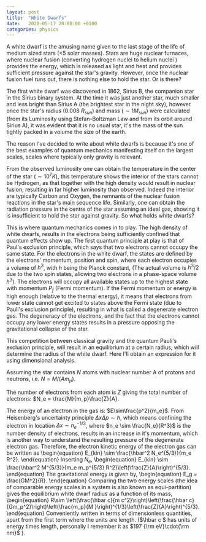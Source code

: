 ```yaml
---
layout: post
title:  "White Dwarfs"
date:   2020-05-17 20:00:00 +0100
categories: physics
---
```


A white dwarf is the amusing name given to the last stage of the life of medium sized stars (<5 solar masses). 
Stars are huge nuclear furnaces, where nuclear fusion (converting hydrogen nuclei to helium nuclei ) provides the energy, which is released as light and heat and provides sufficient pressure against the star's gravity. However, once the nuclear fusion fuel runs out, there is nothing else to hold the star. Or is there?

The first white dwarf was discovered in 1862, Sirius B, the companion star in the Sirius binary system. At the time it was just another star, much smaller and less bright than Sirius A (the brightest star in the night sky), however once the star's radius (0.008 $R_{sun}$) and mass ($\sim 1M_{sun}$) were calculated (from its Luminosity using Stefan-Boltzman Law and from its orbit around Sirius A), it was evident that it is no usual star, it's the mass of the sun tightly packed in a volume the size of the earth.

The reason I've decided to write about white dwarfs is because it's one of the best examples of quantum mechanics manifesting itself on the largest scales, scales where typically only gravity is relevant.

From the observed luminosity one can obtain the temperature in the center of the star ($\sim 10^7 K$), this temperature shows the interior of the stars cannot be Hydrogen, as that together with the high density would result in nuclear fusion, resulting in far higher luminosity than observed. Indeed the interior are typically Carbon and Oxygen, the remnants of the nuclear fusion reactions in the star's main sequence life. Similarly, one can obtain the radiation pressure in the centre of the star assuming an ideal gas, showing it is insufficient to hold the star against gravity. So what holds white dwarfs?

This is where quantum mechanics comes in to play. The high density of white dwarfs, results in the electrons being sufficiently confined that quantum effects show up. The first quantum principle at play is that of Paul's exclusion principle, which says that two electrons cannot occupy the same state. For the electrons in the white dwarf, the states are defined by the electrons' momentum, position and spin, where each electron occupies a volume of $h^3$, with $h$ being the Planck constant, (The actual volume is $h^3/2$ due to the two spin states, allowing two electrons in a phase-space volume $h^3$). The electrons will occupy all available states up to the highest state with momentum $P_f$ (Fermi momentum). If the Fermi momentum or energy is high enough (relative to the thermal energy), it means that electrons from lower state cannot get excited to states above the Fermi state (due to Pauli's exclusion principle), resulting in what is called a degenerate electron gas. The degeneracy of the electrons, and the fact that the electrons cannot occupy any lower energy states results in a pressure opposing the gravitational collapse of the star.

This competition between classical gravity and the quantum Pauli's exclusion principle, will result in an equilibrium at a certain radius, which will determine the radius of the white dwarf. Here I'll obtain an expression for it using dimensional analysis.

Assuming the star contains $N$ atoms with nuclear number A of protons and neutrons, i.e. $N=M/(Am_p)$.

The number of electrons from each atom is $Z$ giving the total number of electrons: $N_e = \frac{M}{m_p}\frac{Z}{A}.

The energy of an electron in the gas is: $E\sim\frac{p^2}{m_e}$. From Heisenberg's uncertainty principle $\Delta x \Delta p \sim \hbar$, which means confining the electron in location $\Delta x \sim n_e^{-1/3}$, where $n_e \sim \frac{N_e}{R^3}$ is the number density of electrons, results in an increase in it's momentum, which is another way to understand the resulting pressure of the degenerate electron gas. Therefore, the electron kinetic energy of the electron gas can be written as 
\begin{equation}
E_{kin} \sim \frac{\hbar^2 N_e^{5/3}}{m_e R^2}.
\end{equation}
Inserting $N_e$,
\begin{equation}
E_{kin} \sim \frac{\hbar^2 M^{5/3}}{m_e m_p^{5/3} R^2}\left(\frac{Z}{A}\right)^{5/3}.
\end{equation}
 The gravitational energy is given by,
\begin{equation}
E_g = \frac{GM^2}{R}.
\end{equation}
Comparing the two energy scales (the idea of comparable energy scales in a system is also known as equi-partition) gives the equilibrium white dwarf radius as a function of its mass,
\begin{equation}
R\sim \left(\frac{\hbar c}{m c^2}\right)\left(\frac{\hbar c}{Gm_p^2}\right)\left(\frac{m_p}{M }\right)^{1/3}\left(\frac{Z}{A}\right)^{5/3}.
\end{equation}
Conveniently written in terms of dimensionless quantities, apart from the first term where the units are length. ($\hbar c $ has units of energy times length, personally I remember it as $197 {\rm eV}\cdot{\rm nm}$ ).

